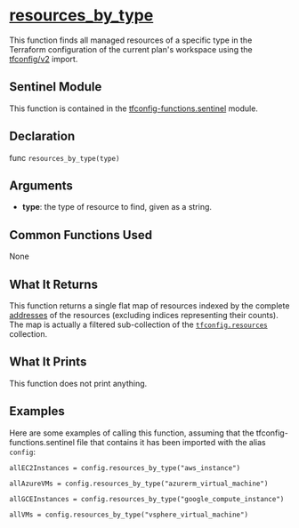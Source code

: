 # [resources_by_type](../tfconfig-functions.sentinel#L20)
This function finds all managed resources of a specific type in the Terraform configuration of the current plan's workspace using the [tfconfig/v2](https://www.terraform.io/docs/cloud/sentinel/import/tfconfig-v2.html) import.

## Sentinel Module
This function is contained in the [tfconfig-functions.sentinel](../../tfconfig-functions.sentinel) module.

## Declaration
func `resources_by_type(type)`

## Arguments
* **type**: the type of resource to find, given as a string.

## Common Functions Used
None

## What It Returns
This function returns a single flat map of resources indexed by the complete [addresses](https://www.terraform.io/docs/internals/resource-addressing.html) of the resources (excluding indices representing their counts). The map is actually a filtered sub-collection of the [`tfconfig.resources`](https://www.terraform.io/docs/cloud/sentinel/import/tfconfig-v2.html#the-resources-collection) collection.

## What It Prints
This function does not print anything.

## Examples
Here are some examples of calling this function, assuming that the tfconfig-functions.sentinel file that contains it has been imported with the alias `config`:
```
allEC2Instances = config.resources_by_type("aws_instance")

allAzureVMs = config.resources_by_type("azurerm_virtual_machine")

allGCEInstances = config.resources_by_type("google_compute_instance")

allVMs = config.resources_by_type("vsphere_virtual_machine")
```
